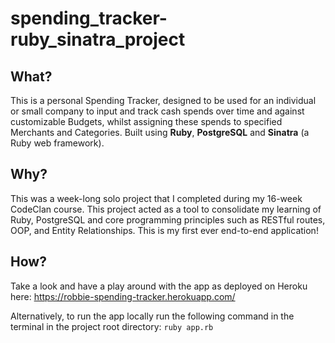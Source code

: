 # spending_tracker-ruby_sinatra_project

## What?

This is a personal Spending Tracker, designed to be used for an individual or small company to input and track cash spends over time and against customizable Budgets, whilst assigning these spends to specified Merchants and Categories. Built using **Ruby**, **PostgreSQL** and **Sinatra** (a Ruby web framework).

## Why?

This was a week-long solo project that I completed during my 16-week CodeClan course. This project acted as a tool to consolidate my learning of Ruby, PostgreSQL and core programming principles such as RESTful routes, OOP, and Entity Relationships. This is my first ever end-to-end application!

## How?

Take a look and have a play around with the app as deployed on Heroku here:
https://robbie-spending-tracker.herokuapp.com/

Alternatively, to run the app locally run the following command in the terminal in the project root directory:
`ruby app.rb`

